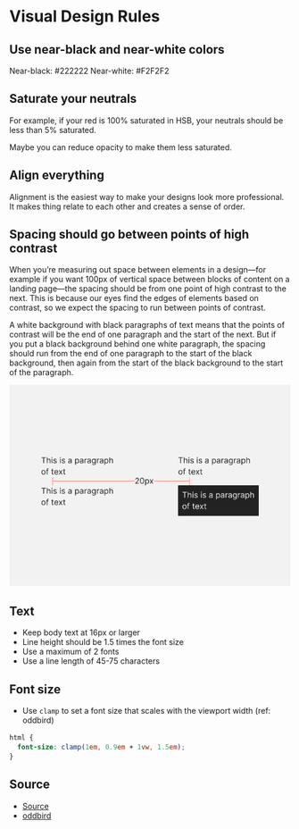 # Visual Design Rules

## Use near-black and near-white colors

Near-black: #222222
Near-white: #F2F2F2

## Saturate your neutrals

For example, if your red is 100% saturated in HSB, your neutrals should be less than 5% saturated.

Maybe you can reduce opacity to make them less saturated.

## Align everything

Alignment is the easiest way to make your designs look more professional. It makes thing relate to each other and creates a sense of order.

## Spacing should go between points of high contrast

When you’re measuring out space between elements in a design—for example if you want 100px of vertical space between blocks of content on a landing page—the spacing should be from one point of high contrast to the next. This is because our eyes find the edges of elements based on contrast, so we expect the spacing to run between points of contrast.

A white background with black paragraphs of text means that the points of contrast will be the end of one paragraph and the start of the next. But if you put a black background behind one white paragraph, the spacing should run from the end of one paragraph to the start of the black background, then again from the start of the black background to the start of the paragraph.

![Spacing point](./assets/spacing-point.png)

## Text

- Keep body text at 16px or larger
- Line height should be 1.5 times the font size
- Use a maximum of 2 fonts
- Use a line length of 45-75 characters

## Font size

- Use `clamp` to set a font size that scales with the viewport width (ref: oddbird)

```css
html {
  font-size: clamp(1em, 0.9em + 1vw, 1.5em);
}
```

## Source

- [Source](https://anthonyhobday.com/sideprojects/saferules/)
- [oddbird](https://www.oddbird.net/2025/02/12/fluid-type/)
